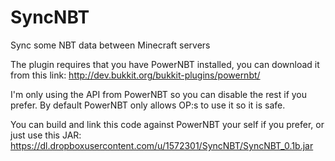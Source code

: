 SyncNBT
=======

Sync some NBT data between Minecraft servers

The plugin requires that you have PowerNBT installed, you can download it from this link:
http://dev.bukkit.org/bukkit-plugins/powernbt/

I'm only using the API from PowerNBT so you can disable the rest if you prefer. By default PowerNBT only allows OP:s to use it so it is safe.

You can build and link this code against PowerNBT your self if you prefer, or just use this JAR:
https://dl.dropboxusercontent.com/u/1572301/SyncNBT/SyncNBT_0.1b.jar
